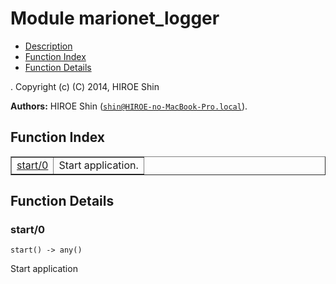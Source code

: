 

# Module marionet_logger #
* [Description](#description)
* [Function Index](#index)
* [Function Details](#functions)


.
Copyright (c) (C) 2014, HIROE Shin

__Authors:__ HIROE Shin ([`shin@HIROE-no-MacBook-Pro.local`](mailto:shin@HIROE-no-MacBook-Pro.local)).
<a name="index"></a>

## Function Index ##


<table width="100%" border="1" cellspacing="0" cellpadding="2" summary="function index"><tr><td valign="top"><a href="#start-0">start/0</a></td><td>Start application.</td></tr></table>


<a name="functions"></a>

## Function Details ##

<a name="start-0"></a>

### start/0 ###

`start() -> any()`

Start application
